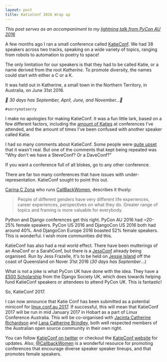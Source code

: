 ```yaml
---
layout: post
title: KatieConf 2016 Wrap up
---
```


*This post serves as an accompaniment to my [lightning talk from PyCon AU 2016](https://www.youtube.com/watch?v=xJ1-QdatS9Q&feature=youtu.be&t=1680)*

A few months ago I ran a small conference called [KatieConf](http://2016.katieconf.xyz/). We had 38 speakers across two tracks, speaking on a wide variety of topics, ranging from robots to automation to poetry to space!

The only limitation for our speakers is that they had to be called Katie, or a name derived from the root *Katherine*. To promote diversity, the names could start with either a C or a K.

It was held out in Katherine, a small town in the Northern Territory, in Australia, on June 31st 2016.

*🎵 30 days has September, April, June, and November...🎵*

`#sorrynotsorry`

I make no apologies for making KatieConf. It was a fun little lark, based on a few different factors, including the [amount of Katies](https://twitter.com/tveastman/status/728423233146355712) at conferences I've attended, and the amount of times I've been confused with another speaker called Katie.

I had so many comments about KatieConf. Some people were [quite upset](https://twitter.com/SwiftOnSecurity/status/742913834214522880) that it wasn't real. But one of the comments that kept being repeated was "Why don't we have a SteveConf? Or a DaveConf?"

If you want a conference full of all blokes, go to any other conference.

There are far too many conferences that have issues with under-representation. KatieConf sought to point this out.

[Carina C Zona](https://twitter.com/cczona) who runs [CallBackWomen](http://www.callbackwomen.com), describes it thusly:

> People of different genders have very different life experiences, career experiences, perspectives on what they do. Greater range of topics and framing is more valuable for everybody.

Python and Django conferences get this right. PyCon AU 2016 had ~20-25% female speakers. PyCon US 2016 and DjangoCon US 2016 both had around 40%. And DjangoCon Europe 2016 boasted 52% female speakers. This is wonderful. I wish more communities did this.

KatieConf has also had a real world effect. There have been mutterings of an AnaConf or a SarahConf, but there is a [JessConf](https://jessconf.org) already being organised. Run by Jess Frazelle, it's to be held on [Jessie Island](https://en.wikipedia.org/wiki/Jessie_Island) off the coast of Queensland on Nover 31st 2016 (*30 days has September*...)

What is not a joke is what PyCon UK have done with the idea. They have a [£500 Scholarship](http://2016.pyconuk.org/news/20160630-katieconf) from the Django Society UK, which does towards helping fund KatieConf speakers or attendees to attend PyCon UK. This is fantastic!

So, KatieConf 2017.

I can now announce that Katie Conf has been submitted as a potential miniconf for [linux.conf.au 2017](https://linux.conf.au). If successful, this will mean that KatieConf 2017 will be run in mid January 2017 in Hobart as a part of Linux Conference Australia. This will be co-organised with [Jacinta Catherine Richardson](https://twitter.com/jarichaust) and [Lana Catherine Brindley](https://twitter.com/Loquacities), both well respected members of the Australian open source community in their own right.

You can follow [KatieConf on twitter](https://twitter.com/katieconf) or checkout the [KatieConf website](https://katieconf.xyz) for updates. Also, [@CallbackWomen](https://twitter.com/callbackwomen) is a wonderful resource for promoting conferences that encourage diverse speaker speaker lineups, and that promotes female speakers.

